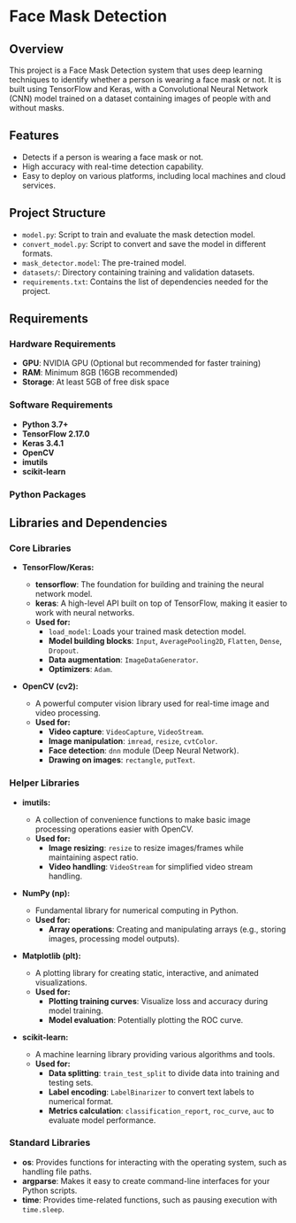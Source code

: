 # Face Mask Detection

## Overview

This project is a Face Mask Detection system that uses deep learning techniques to identify whether a person is wearing a face mask or not. It is built using TensorFlow and Keras, with a Convolutional Neural Network (CNN) model trained on a dataset containing images of people with and without masks.

## Features

- Detects if a person is wearing a face mask or not.
- High accuracy with real-time detection capability.
- Easy to deploy on various platforms, including local machines and cloud services.

## Project Structure

- `model.py`: Script to train and evaluate the mask detection model.
- `convert_model.py`: Script to convert and save the model in different formats.
- `mask_detector.model`: The pre-trained model.
- `datasets/`: Directory containing training and validation datasets.
- `requirements.txt`: Contains the list of dependencies needed for the project.

## Requirements

### Hardware Requirements

- **GPU**: NVIDIA GPU (Optional but recommended for faster training)
- **RAM**: Minimum 8GB (16GB recommended)
- **Storage**: At least 5GB of free disk space

### Software Requirements

- **Python 3.7+**
- **TensorFlow 2.17.0**
- **Keras 3.4.1**
- **OpenCV**
- **imutils**
- **scikit-learn**

### Python Packages

## Libraries and Dependencies

### Core Libraries

- **TensorFlow/Keras:**
  - **tensorflow**: The foundation for building and training the neural network model.
  - **keras**: A high-level API built on top of TensorFlow, making it easier to work with neural networks.
  - **Used for:**
    - `load_model`: Loads your trained mask detection model.
    - **Model building blocks**: `Input`, `AveragePooling2D`, `Flatten`, `Dense`, `Dropout`.
    - **Data augmentation**: `ImageDataGenerator`.
    - **Optimizers**: `Adam`.

- **OpenCV (cv2):**
  - A powerful computer vision library used for real-time image and video processing.
  - **Used for:**
    - **Video capture**: `VideoCapture`, `VideoStream`.
    - **Image manipulation**: `imread`, `resize`, `cvtColor`.
    - **Face detection**: `dnn` module (Deep Neural Network).
    - **Drawing on images**: `rectangle`, `putText`.

### Helper Libraries

- **imutils:**
  - A collection of convenience functions to make basic image processing operations easier with OpenCV.
  - **Used for:**
    - **Image resizing**: `resize` to resize images/frames while maintaining aspect ratio.
    - **Video handling**: `VideoStream` for simplified video stream handling.

- **NumPy (np):**
  - Fundamental library for numerical computing in Python.
  - **Used for:**
    - **Array operations**: Creating and manipulating arrays (e.g., storing images, processing model outputs).

- **Matplotlib (plt):**
  - A plotting library for creating static, interactive, and animated visualizations.
  - **Used for:**
    - **Plotting training curves**: Visualize loss and accuracy during model training.
    - **Model evaluation**: Potentially plotting the ROC curve.

- **scikit-learn:**
  - A machine learning library providing various algorithms and tools.
  - **Used for:**
    - **Data splitting**: `train_test_split` to divide data into training and testing sets.
    - **Label encoding**: `LabelBinarizer` to convert text labels to numerical format.
    - **Metrics calculation**: `classification_report`, `roc_curve`, `auc` to evaluate model performance.

### Standard Libraries

- **os**: Provides functions for interacting with the operating system, such as handling file paths.
- **argparse**: Makes it easy to create command-line interfaces for your Python scripts.
- **time**: Provides time-related functions, such as pausing execution with `time.sleep`.
